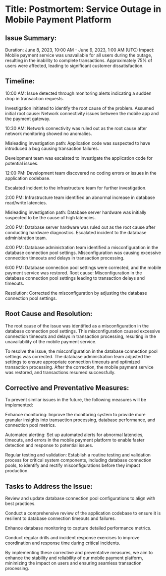 # Title: Postmortem: Service Outage in Mobile Payment Platform

## Issue Summary:
Duration: June 8, 2023, 10:00 AM - June 9, 2023, 1:00 AM (UTC)
Impact: Mobile payment service was unavailable for all users during the outage, resulting in the inability to complete transactions. Approximately 75% of users were affected, leading to significant customer dissatisfaction.

## Timeline:

10:00 AM: Issue detected through monitoring alerts indicating a sudden drop in transaction requests.

Investigation initiated to identify the root cause of the problem.
Assumed initial root cause: Network connectivity issues between the mobile app and the payment gateway.

10:30 AM: Network connectivity was ruled out as the root cause after network monitoring showed no anomalies.

Misleading investigation path: Application code was suspected to have introduced a bug causing transaction failures.

Development team was escalated to investigate the application code for potential issues.

12:00 PM: Development team discovered no coding errors or issues in the application codebase.

Escalated incident to the infrastructure team for further investigation.

2:00 PM: Infrastructure team identified an abnormal increase in database read/write latencies.

Misleading investigation path: Database server hardware was initially suspected to be the cause of high latencies.

3:00 PM: Database server hardware was ruled out as the root cause after conducting hardware diagnostics.
Escalated incident to the database administration team.

4:00 PM: Database administration team identified a misconfiguration in the database connection pool settings.
Misconfiguration was causing excessive connection timeouts and delays in transaction processing.

6:00 PM: Database connection pool settings were corrected, and the mobile payment service was restored.
Root cause: Misconfiguration in the database connection pool settings leading to transaction delays and timeouts.

Resolution: Corrected the misconfiguration by adjusting the database connection pool settings.

## Root Cause and Resolution:
The root cause of the issue was identified as a misconfiguration in the database connection pool settings. This misconfiguration caused excessive connection timeouts and delays in transaction processing, resulting in the unavailability of the mobile payment service.

To resolve the issue, the misconfiguration in the database connection pool settings was corrected. The database administration team adjusted the settings to ensure appropriate connection timeouts and optimized transaction processing. After the correction, the mobile payment service was restored, and transactions resumed successfully.

## Corrective and Preventative Measures:
To prevent similar issues in the future, the following measures will be implemented:

Enhance monitoring: Improve the monitoring system to provide more granular insights into transaction processing, database performance, and connection pool metrics.

Automated alerting: Set up automated alerts for abnormal latencies, timeouts, and errors in the mobile payment platform to enable faster detection and response to potential issues.

Regular testing and validation: Establish a routine testing and validation process for critical system components, including database connection pools, to identify and rectify misconfigurations before they impact production.

## Tasks to Address the Issue:

Review and update database connection pool configurations to align with best practices.

Conduct a comprehensive review of the application codebase to ensure it is resilient to database connection timeouts and failures.

Enhance database monitoring to capture detailed performance metrics.

Conduct regular drills and incident response exercises to improve coordination and response time during critical incidents.

By implementing these corrective and preventative measures, we aim to enhance the stability and reliability of our mobile payment platform, minimizing the impact on users and ensuring seamless transaction processing.
